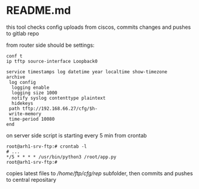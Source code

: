 # README.md
this tool checks config uploads from ciscos, commits changes and pushes to gitlab repo

from router side should be settings:
```
conf t
ip tftp source-interface Loopback0

service timestamps log datetime year localtime show-timezone
archive
 log config
  logging enable
  logging size 1000
  notify syslog contenttype plaintext
  hidekeys
 path tftp://192.168.66.27/cfg/$h-
 write-memory
 time-period 10080
end
```

on server side script is starting every 5 min from crontab
```
root@arh1-srv-ftp:# crontab -l
# ...
*/5 * * * * /usr/bin/python3 /root/app.py
root@arh1-srv-ftp:#
```
copies latest files to */home/ftp/cfg/rep* subfolder, then commits and pushes to central repositary


